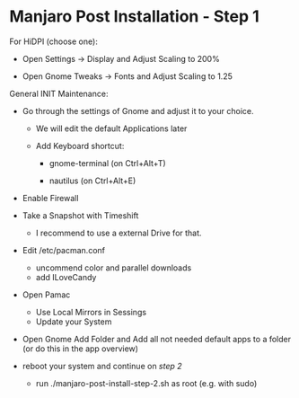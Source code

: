 # Manjaro Post Installation - Step 1

For HiDPI (choose one):

* Open Settings -> Display and Adjust Scaling to 200%

* Open Gnome Tweaks -> Fonts and Adjust Scaling to 1.25



General INIT Maintenance:

* Go through the settings of Gnome and adjust it to your choice.
  
  * We will edit the default Applications later
  
  * Add Keyboard shortcut: 
    
    * gnome-terminal (on Ctrl+Alt+T)
    
    * nautilus (on Ctrl+Alt+E)

* Enable Firewall

* Take a Snapshot with Timeshift
  
  * I recommend to use a external Drive for that.

* Edit /etc/pacman.conf

  * uncommend color and parallel downloads
  * add ILoveCandy

* Open Pamac

  * Use Local Mirrors in Sessings
  * Update your System

* Open Gnome Add Folder and Add all not needed default apps to a folder (or do this in the app overview)

* reboot your system and continue on *step 2*

  * run ./manjaro-post-install-step-2.sh as root (e.g. with sudo)
  
 

